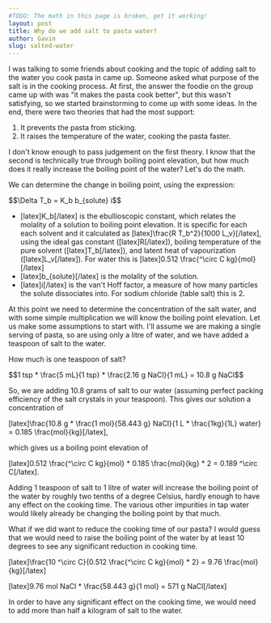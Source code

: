 ```yaml
---
#TODO: The math in this page is broken, get it working!
layout: post
title: Why do we add salt to pasta water?
author: Gavin
slug: salted-water
---
```


I was talking to some friends about cooking and the topic of
adding salt to the water you cook pasta in came up. Someone asked what
purpose of the salt is in the cooking process. At first, the answer the
foodie on the group came up with was "it makes the pasta cook better",
but this wasn't satisfying, so we started brainstorming to come up with
some ideas. In the end, there were two theories that had the most
support:

1.  It prevents the pasta from sticking.
2.  It raises the temperature of the water, cooking the pasta faster.

I don't know enough to pass judgement on the first theory. I know that
the second is technically true through boiling point elevation, but how
much does it really increase the boiling point of the water? Let's do
the math.
<!--more-->

We can determine the change in boiling point, using the expression:

\$\$\\Delta T\_b = K\_b b\_{solute} i\$\$

-   \[latex\]K\_b\[/latex\] is the ebullioscopic constant, which relates
    the molality of a solution to boiling point elevation. It is
    specific for each each solvent and it calculated as
    \[latex\]\\frac{R T\_b\^2}{1000 L\_v}\[/latex\], using the ideal gas
    constant (\[latex\]R\[/latex\]), boiling temperature of the pure
    solvent (\[latex\]T\_b\[/latex\]), and latent heat of vapourization
    (\[latex\]L\_v\[/latex\]). For water this is \[latex\]0.512
    \\frac{\^\\circ C kg}{mol}\[/latex\]
-   \[latex\]b\_{solute}\[/latex\] is the molality of the solution.
-   \[latex\]i\[/latex\] is the van't Hoff factor, a measure of how many
    particles the solute dissociates into. For sodium chloride (table
    salt) this is 2.

At this point we need to determine the concentration of the salt water,
and with some simple multiplication we will know the boiling point
elevation. Let us make some assumptions to start with. I'll assume we
are making a single serving of pasta, so are using only a litre of
water, and we have added a teaspoon of salt to the water.

How much is one teaspoon of salt?

\$\$1 tsp \* \\frac{5 mL}{1 tsp} \* \\frac{2.16 g NaCl}{1 mL} = 10.8 g
NaCl\$\$

So, we are adding 10.8 grams of salt to our water (assuming perfect
packing efficiency of the salt crystals in your teaspoon). This gives
our solution a concentration of

\[latex\]\\frac{10.8 g \* \\frac{1 mol}{58.443 g} NaCl}{1 L \*
\\frac{1kg}{1L} water} = 0.185 \\frac{mol}{kg}\[/latex\],

which gives us a boiling point elevation of

\[latex\]0.512 \\frac{\^\\circ C kg}{mol} \* 0.185 \\frac{mol}{kg} \* 2
= 0.189 \^\\circ C\[/latex\].

Adding 1 teaspoon of salt to 1 litre of water will increase the boiling
point of the water by roughly two tenths of a degree Celsius, hardly
enough to have any effect on the cooking time. The various other
impurities in tap water would likely already be changing the boiling
point by that much.

What if we did want to reduce the cooking time of our pasta? I would
guess that we would need to raise the boiling point of the water by at
least 10 degrees to see any significant reduction in cooking time.

\[latex\]\\frac{10 \^\\circ C}{0.512 \\frac{\^\\circ C kg}{mol} \* 2} =
9.76 \\frac{mol}{kg}\[/latex\]

\[latex\]9.76 mol NaCl \* \\frac{58.443 g}{1 mol} = 571 g NaCl\[/latex\]

In order to have any significant effect on the cooking time, we would
need to add more than half a kilogram of salt to the water.
